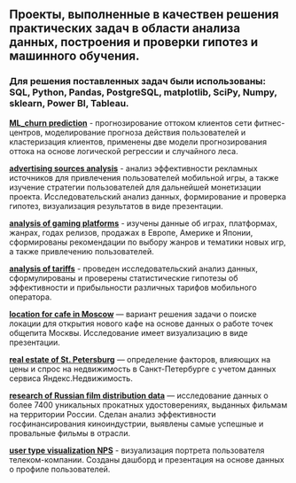 ## Проекты, выполненные в качествен решения практических задач в области анализа данных, построения и проверки гипотез и машинного обучения.

### Для решения поставленных задач были использованы: SQL, Python, Pandas, PostgreSQL, matplotlib, SciPy, Numpy, sklearn, Power BI, Tableau.

**[ML_churn prediction](https://github.com/NataliSedova/my_projects/tree/main/ML_churn%20prediction)** - прогнозирование оттоком клиентов сети фитнес-центров, моделирование прогноза действия пользователей и кластеризация клиентов, применены две модели прогнозирования оттока на основе логической регрессии и случайного леса. 

**[advertising sources analysis](https://github.com/NataliSedova/my_projects/tree/main/advertising%20sources%20analysis)** - анализ эффективности рекламных источников для привлечения пользователей мобильной игры, а также изучение стратегии пользователей для дальнейшей монетизации проекта. Исследовательский анализ данных, формирование и проверка гипотез, визуализация результатов в виде презентации.

**[analysis of gaming platforms](https://github.com/NataliSedova/my_projects/tree/main/analysis%20of%20gaming%20platforms)**  - изучены данные об играх, платформах, жанрах, годах релизов, продажах в Европе, Америке и Японии, сформированы рекомендации по выбору жанров и тематики новых игр, а также привлечению пользователей. 

**[analysis of tariffs](https://github.com/NataliSedova/my_projects/tree/main/analysis%20of%20tariffs)** - проведен исследовательский анализ данных, сформулированы и проверены статистические гипотезы об эффективности и прибыльности различных тарифов мобильного оператора.

**[location for cafe in Moscow](https://github.com/NataliSedova/my_projects/tree/main/location%20for%20cafe%20in%20Moscow)** — вариант решения задачи о поиске локации для открытия нового кафе на основе данных о работе точек общепита Москвы. Исследование имеет визуализацию в виде презентации.

**[real estate of St. Petersburg](https://github.com/NataliSedova/my_projects/tree/main/real%20estate%20of%20St.%20Petersburg)** — определение факторов, влияющих на цены и спрос на недвижимость в Санкт-Петербурге с учетом данных сервиса Яндекс.Недвижимость.

**[research of Russian film distribution data](https://github.com/NataliSedova/my_projects/tree/main/research%20of%20Russian%20film%20distribution%20data)** — исследование данных о более 7400 уникальных прокатных удостоверениях, выданных фильмам на территории России. Сделан анализ эффективности госфинансирования киноиндустрии, выявлены самые успешные и провальные фильмы в отрасли. 

**[user type visualization NPS](https://github.com/NataliSedova/my_projects/tree/main/user%20type%20visualization%20NPS)** - визуализация портрета пользователя телеком-компании. Созданы дашборд и презентация на основе данных о профиле пользователей. 

